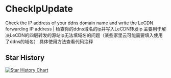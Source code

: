 # CheckIpUpdate
Check the IP address of your ddns domain name and write the LeCDN forwarding IP address | 检查你的ddns域名的ip并写入LeCDN转发ip
主要用于解决LeCDN的四层转发的源站ip无法填域名的问题（某些家里云可能需要填入使用了ddns的域名）
具体使用方法查看代码注释

## Star History

[![Star History Chart](https://api.star-history.com/svg?repos=haha44444/CheckIpUpdate&type=Date)](https://star-history.com/#haha44444/CheckIpUpdate)
